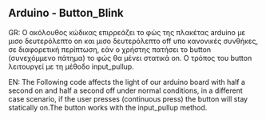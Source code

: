 Arduino - Button_Blink
---



GR: Ο ακόλουθος κώδικας επιρρεάζει το φώς της πλακέτας arduino με μισο δευτερόλεπτο on και μισο δευτερόλεπτο off υπο κανονικές συνθήκες, σε διαφορετική περίπτωση, εάν ο χρήστης πατήσει το button (συνεχόμμενο πάτημα) το φώς θα μένει στατικά on. Ο τρόπος του button λειτουργεί με τη μέθοδο input_pullup.

EN: The Following code affects the light of our arduino board with half a second on and half a second off under normal conditions, in a different case scenario, if the user presses (continuous press) the button will stay statically on.The button works with the input_pullup method.

